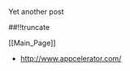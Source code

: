 Yet another post

[meta:author]: <> (Jonas Colmsjo)
[meta:title]: <> (Mobile-development.md)
[meta:date]: <> (2012-01-01)
[meta:nested:key]: <> (Metadata value)

##!!truncate


[[Main_Page]]


* http://www.appcelerator.com/
